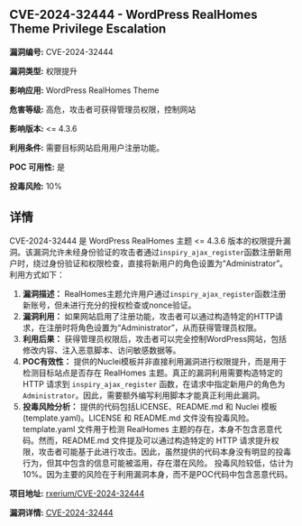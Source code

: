 ## CVE-2024-32444 - WordPress RealHomes Theme Privilege Escalation

**漏洞编号:** CVE-2024-32444

**漏洞类型:** 权限提升

**影响应用:** WordPress RealHomes Theme

**危害等级:** 高危，攻击者可获得管理员权限，控制网站

**影响版本:** <= 4.3.6

**利用条件:** 需要目标网站启用用户注册功能。

**POC 可用性:** 是

**投毒风险:** 10%

## 详情

CVE-2024-32444 是 WordPress RealHomes 主题 <= 4.3.6 版本的权限提升漏洞。该漏洞允许未经身份验证的攻击者通过`inspiry_ajax_register`函数注册新用户时，绕过身份验证和权限检查，直接将新用户的角色设置为“Administrator”。利用方式如下：

1.  **漏洞描述：** RealHomes主题允许用户通过`inspiry_ajax_register`函数注册新账号，但未进行充分的授权检查或nonce验证。
2.  **漏洞利用：** 如果网站启用了注册功能，攻击者可以通过构造特定的HTTP请求，在注册时将角色设置为“Administrator”，从而获得管理员权限。
3.  **利用后果：** 获得管理员权限后，攻击者可以完全控制WordPress网站，包括修改内容、注入恶意脚本、访问敏感数据等。
4. **POC有效性：** 提供的Nuclei模板并非直接利用漏洞进行权限提升，而是用于检测目标站点是否存在 RealHomes 主题。真正的漏洞利用需要构造特定的 HTTP 请求到 `inspiry_ajax_register` 函数，在请求中指定新用户的角色为 `Administrator`。因此，需要额外编写利用脚本才能真正利用此漏洞。
5.  **投毒风险分析：** 提供的代码包括LICENSE、README.md 和 Nuclei 模板 (template.yaml)。LICENSE 和 README.md 文件没有投毒风险。template.yaml 文件用于检测 RealHomes 主题的存在，本身不包含恶意代码。然而，README.md 文件提及可以通过构造特定的 HTTP 请求提升权限，攻击者可能基于此进行攻击。因此，虽然提供的代码本身没有明显的投毒行为，但其中包含的信息可能被滥用，存在潜在风险。 投毒风险较低，估计为10%。因为主要的风险在于利用漏洞本身，而不是POC代码中包含恶意代码。

**项目地址:** [rxerium/CVE-2024-32444](https://github.com/rxerium/CVE-2024-32444)

**漏洞详情:** [CVE-2024-32444](https://nvd.nist.gov/vuln/detail/CVE-2024-32444)